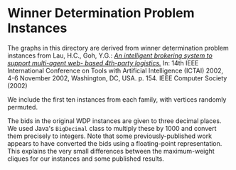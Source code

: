 # Winner Determination Problem Instances

The graphs in this directory are derived from winner determination problem instances from Lau, H.C., Goh, Y.G.: [_An intelligent brokering system to support multi-agent web-
based 4th-party logistics._](http://dx.doi.org/10.1109/TAI.2002.1180800) In: 14th IEEE International Conference on Tools with
Artificial Intelligence (ICTAI) 2002, 4-6 November 2002, Washington, DC, USA. p.
154. IEEE Computer Society (2002)

We include the first ten instances from each family, with vertices randomly permuted.

The bids in the original WDP instances are given to three decimal places.  We
used Java's `BigDecimal` class to multiply these by 1000 and convert them
precisely to integers.  Note that some previously-published work appears to
have converted the bids using a floating-point representation.  This explains
the very small differences between the maximum-weight cliques for our instances
and some published results.
